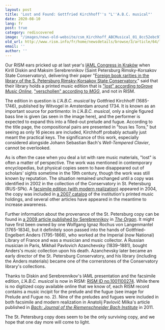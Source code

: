 ```yaml
---
layout: post
title: 'Lost and Found: Gottfried Kirchhoff''s "L''A.B.C. musical"'
date: 2020-08-10
lang: fr
post: true
category: rediscovered
image: "/images/news-old-website/csm_Kirchhoff_ABCMusical_01_8cc52ebc97.png"
old_url: http://www.rism.info/fr/home/newsdetails/browse/3/article/64/lost-and-found-gottfried-kirchhoffs-labc-musical.html
email: ''
author: ''
---
```


Our RISM ears pricked up at last year's [IAML Congress in Kraków](https://www.iaml.info/congresses/2019-krakow "Opens external link in new window") when Kirill Diskin and Maksim Serebrennikov (Saint Petersburg Rimsky-Korsakov State Conservatory), delivering their paper "[Foreign book rarities in the library of the S. Petersburg Rimsky-Korsakov State Conservatory](https://iaml2019.sched.com/event/RcrV/musical-games-letters-and-book-rarities "Opens external link in new window")," said that their library holds a printed music edition that is ["lost" according to](https://doi.org/10.1093/gmo/9781561592630.article.15046 "Opens external link in new window")_[Grove Music Online](https://doi.org/10.1093/gmo/9781561592630.article.15046 "Opens external link in new window")_, ["verschollen" according to _MGG_](https://www.mgg-online.com/mgg/stable/28149 "Opens external link in new window"), and not in RISM.   
  
The edition in question is _L'A.B.C. musical_ by Gottfried Kirchhoff (1685-1746), published by Witvogel in Amsterdam around 1734. It is known as an important source for _partimento_: In _L'A.B.C. musical_, only a single figured bass line is given (as seen in the image here), and the performer is expected to expand this into a filled-out prelude and fugue. According to the title page, the compositional pairs are presented in "tous les Tons," but seeing as only 16 pieces are included, Kirchhoff probably actually just meant the practical keys. The significance of this work, especially considered alongside Johann Sebastian Bach's _Well-Tempered Clavier_, cannot be overlooked.   
  
As is often the case when you deal a lot with rare music materials, "lost" is often a matter of perspective. The work was mentioned in contemporary encyclopedias, but physical copies seem to have disappeared out of scholars' sights sometime in the 19th century, though the work was still known by reputation. The situation remained unchanged until a copy was identified in 2002 in the collection of the Conservatory in St. Petersburg (RUS-SPk). A [facsimile edition (with modern realization)](https://opac.rism.info/search?id=lit50005797&View=rism "Opens external link in new window") appeared in 2004, the copy was included in [a 2007 catalog](https://opac.rism.info/search?id=lit30022773&View=rism "Opens external link in new window") of the institution's printed music holdings, and several other articles have appeared in the meantime to increase awareness.   
  
Further information about the provenance of the St. Petersburg copy can be found in [a 2009 article published by Serebrennikov](https://www.academia.edu/19181656/_L_A.B.C._Musical_by_Gottfried_Kirchhoff_A_Work_Thought_to_be_Lost_The_Organ._2009._No._350._P._21_27 "Opens external link in new window") in [_The Organ_](https://opac.rism.info/search?id=lit50006082&View=rism). It might have first been owned by one Wolfgang Ignaz Rochus von Langenmantel (1765-1834), but it definitely soon passed into the hands of Gottfried-Engelbert Anders (1795-1866), who worked at the Imperial (now National) Library of France and was a musician and music collector. A Russian musician in Paris, Mikhail Pavlovich Azanchevsky (1839–1881), bought Anders's music collection upon his death. Azanchevsky later became an early director of the St. Petersburg Conservatory, and his library (including the Anders materials) became one of the cornerstones of the Conservatory library's collections.   
  
Thanks to Diskin and Serebrennikov's IAML presentation and the facsimile edition, _L'A.B.C. musical_ is now in RISM: [RISM ID no.1001100274](https://opac.rism.info/search?id=1001100274&View=rism&Language=en "Opens external link in new window"). While there is no digitized copy available online that we know of, each RISM record contains a music incipit for the prelude and the fugue (see image for Prelude and Fugue no. 2). Nine of the preludes and fugues were included in both facsimile and modern realization in Anatolij Pavlovič Milka's article published in _[Bach: Journal of the Riemenschneider Bach Institute](https://www.jstor.org/stable/41640607 "Opens external link in new window")_ in 2011.   
  
The St. Petersburg copy does seem to be the only surviving copy, and we hope that one day more will come to light.

&nbsp;

